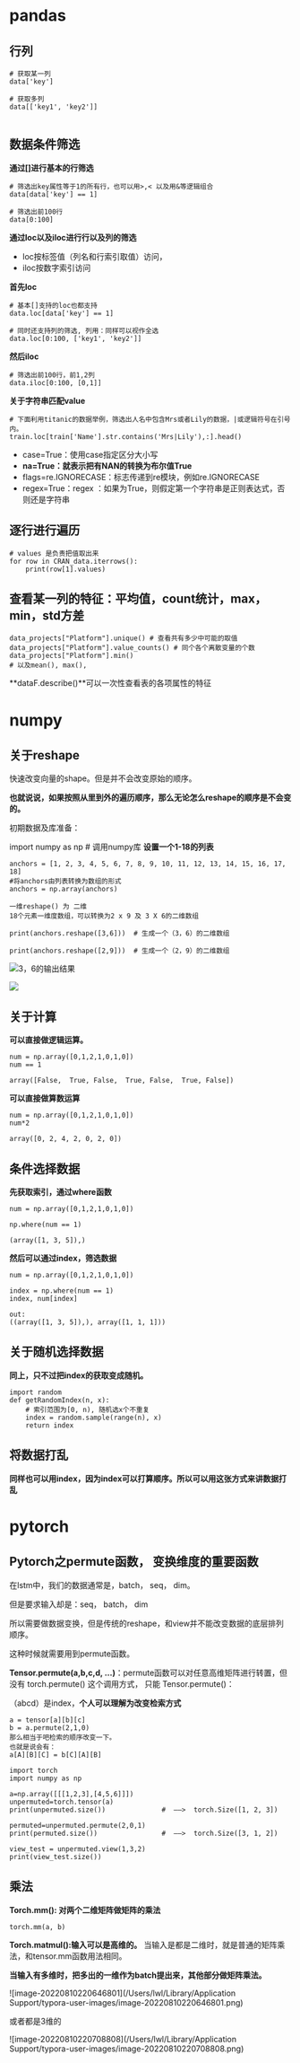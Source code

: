 # pandas



## 行列

```
# 获取某一列
data['key']

# 获取多列
data[['key1', 'key2']]


```


## 数据条件筛选

**通过[]进行基本的行筛选**

```
# 筛选出key属性等于1的所有行，也可以用>,< 以及用&等逻辑组合
data[data['key'] == 1]

# 筛选出前100行
data[0:100]
```

**通过loc以及iloc进行行以及列的筛选**

- loc按标签值（列名和行索引取值）访问，
- iloc按数字索引访问

**首先loc**

```
# 基本[]支持的loc也都支持
data.loc[data['key'] == 1]

# 同时还支持列的筛选, 列用：同样可以视作全选
data.loc[0:100, ['key1', 'key2']]
```
**然后iloc**

```
# 筛选出前100行，前1,2列
data.iloc[0:100, [0,1]]
```



**关于字符串匹配value**

```
# 下面利用titanic的数据举例，筛选出人名中包含Mrs或者Lily的数据，|或逻辑符号在引号内。
train.loc[train['Name'].str.contains('Mrs|Lily'),:].head()
```

- case=True：使用case指定区分大小写
- **na=True：就表示把有NAN的转换为布尔值True**
- flags=re.IGNORECASE：标志传递到re模块，例如re.IGNORECASE
- regex=True：regex ：如果为True，则假定第一个字符串是正则表达式，否则还是字符串



## 逐行进行遍历

```
# values 是负责把值取出来
for row in CRAN_data.iterrows():
    print(row[1].values)
```




## 查看某一列的特征：平均值，count统计，max，min，std方差

```
data_projects["Platform"].unique() # 查看共有多少中可能的取值
data_projects["Platform"].value_counts() # 同个各个离散变量的个数
data_projects["Platform"].min()
# 以及mean(), max(),
```
**dataF.describe()**可以一次性查看表的各项属性的特征





# numpy

## 关于reshape

快速改变向量的shape。但是并不会改变原始的顺序。

**也就说说，如果按照从里到外的遍历顺序，那么无论怎么reshape的顺序是不会变的。**

初期数据及库准备：

import numpy as np  # 调用numpy库
**设置一个1-18的列表**

```
anchors = [1, 2, 3, 4, 5, 6, 7, 8, 9, 10, 11, 12, 13, 14, 15, 16, 17, 18]
#将anchors由列表转换为数组的形式
anchors = np.array(anchors)

一维reshape() 为 二维
18个元素一维度数组，可以转换为2 x 9 及 3 X 6的二维数组

print(anchors.reshape([3,6]))  # 生成一个（3，6）的二维数组

print(anchors.reshape([2,9]))  # 生成一个（2，9）的二维数组
```

![3，6的输出结果](https://img-blog.csdnimg.cn/2cfa7cac1afe4bd99e92ac3da0358cf1.png#pic_center)


![](https://img-blog.csdnimg.cn/374c35d44a6148d680b82b630b9d4a06.png#pic_center)





## 关于计算

**可以直接做逻辑运算。**

```
num = np.array([0,1,2,1,0,1,0])
num == 1
```

```
array([False,  True, False,  True, False,  True, False])
```

**可以直接做算数运算**

```
num = np.array([0,1,2,1,0,1,0])
num*2
```

```
array([0, 2, 4, 2, 0, 2, 0])
```



## 条件选择数据

**先获取索引，通过where函数**

```
num = np.array([0,1,2,1,0,1,0])

np.where(num == 1)
```

```
(array([1, 3, 5]),)
```



**然后可以通过index，筛选数据**

```
num = np.array([0,1,2,1,0,1,0])

index = np.where(num == 1)
index, num[index]

out:
((array([1, 3, 5]),), array([1, 1, 1]))
```



## 关于随机选择数据

**同上，只不过把index的获取变成随机。**

```
import random
def getRandomIndex(n, x):
	# 索引范围为[0, n), 随机选x个不重复
    index = random.sample(range(n), x)
    return index
```

## 将数据打乱

**同样也可以用index，因为index可以打算顺序。所以可以用这张方式来讲数据打乱**



# pytorch



## Pytorch之permute函数， 变换维度的重要函数

在lstm中，我们的数据通常是，batch， seq， dim。

但是要求输入却是：seq， batch， dim

所以需要做数据变换，但是传统的reshape，和view并不能改变数据的底层排列顺序。

这种时候就需要用到permute函数。

**Tensor.permute(a,b,c,d, ...)**：permute函数可以对任意高维矩阵进行转置，但没有 torch.permute() 这个调用方式， 只能 Tensor.permute()：

（abcd）是index，**个人可以理解为改变检索方式**



```
a = tensor[a][b][c]
b = a.permute(2,1,0)
那么相当于吧检索的顺序改变一下。
也就是说会有：
a[A][B][C] = b[C][A][B]
```

```
import torch
import numpy as np

a=np.array([[[1,2,3],[4,5,6]]])
unpermuted=torch.tensor(a)
print(unpermuted.size())              #  ——>  torch.Size([1, 2, 3])

permuted=unpermuted.permute(2,0,1)
print(permuted.size())                #  ——>  torch.Size([3, 1, 2])

view_test = unpermuted.view(1,3,2)
print(view_test.size())    
```



## 乘法

**Torch.mm(): 对两个二维矩阵做矩阵的乘法**

```
torch.mm(a, b)
```

**Torch.matmul():输入可以是高维的。**
当输入是都是二维时，就是普通的矩阵乘法，和tensor.mm函数用法相同。

**当输入有多维时，把多出的一维作为batch提出来，其他部分做矩阵乘法。**

![image-20220810220646801](/Users/lwl/Library/Application Support/typora-user-images/image-20220810220646801.png)



或者都是3维的

![image-20220810220708808](/Users/lwl/Library/Application Support/typora-user-images/image-20220810220708808.png)





